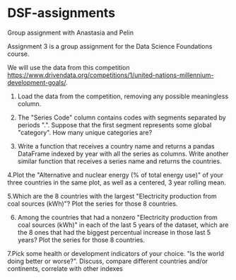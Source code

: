 # DSF-assignments
Group assignment with Anastasia and Pelin

Assignment 3 is a group assignment for the Data Science Foundations course.

We will use the data from this competition https://www.drivendata.org/competitions/1/united-nations-millennium-development-goals/.

1. Load the data from the competition, removing any possible meaningless column.

2. The "Series Code" column contains codes with segments separated by periods ".". Suppose that the first segment represents some global "category". How many unique categories are?

3. Write a function that receives a country name and returns a pandas DataFrame indexed by year with all the series as columns. Write another similar function that receives a series name and returns the countries.

4.Plot the "Alternative and nuclear energy (% of total energy use)" of your three countries in the same plot, as well as a centered, 3 year rolling mean.

5.Which are the 8 countries with the largest "Electricity production from coal sources (kWh)"? Plot the series for those 8 countries.

6. Among the countries that had a nonzero "Electricity production from coal sources (kWh)" in each of the last 5 years of the dataset, which are the 8 ones that had the biggest percentual increase in those last 5 years? Plot the series for those 8 countries.

7.Pick some health or development indicators of your choice. "Is the world doing better or worse?". Discuss, compare different countries and/or continents, correlate with other indexes
